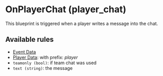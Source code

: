 # OnPlayerChat (player_chat)

This blueprint is triggered when a player writes a message into the chat.

## Available rules

- [Event Data](../rules/GlobalEventData.md)
- [Player Data](../rules/GlobalPlayerData.md): with prefix: *player*
- `teamonly (bool)`: if team chat was used
- `text (string)`: the message
